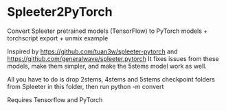 # Spleeter2PyTorch
Convert Spleeter pretrained models (TensorFlow) to PyTorch models + torchscript export + unmix example

Inspired by https://github.com/tuan3w/spleeter-pytorch and https://github.com/generalwave/spleeter.pytorch
It fixes issues from these models, make them simpler, and make the 5stems model work as well.

All you have to do is drop 2stems, 4stems and 5stems checkpoint folders from Spleeter in this folder, then run
python -m convert

Requires Tensorflow and PyTorch
